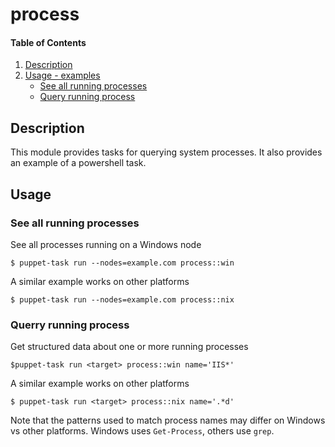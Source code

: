 # process

#### Table of Contents

1. [Description](#description)
1. [Usage - examples](#usage)
    * [See all running processes](#see-all-running-processes)
    * [Query running process](#query-running-process)

## Description

This module provides tasks for querying system processes. It also provides an example of a powershell task.

## Usage

### See all running processes

See all processes running on a Windows node

```
$ puppet-task run --nodes=example.com process::win
```

A similar example works on other platforms

```
$ puppet-task run --nodes=example.com process::nix
```

### Querry running process

Get structured data about one or more running processes

```
$puppet-task run <target> process::win name='IIS*'
```

A similar example works on other platforms

```
$ puppet-task run <target> process::nix name='.*d'
```

Note that the patterns used to match process names may differ on Windows vs other
platforms. Windows uses `Get-Process`, others use `grep`.
